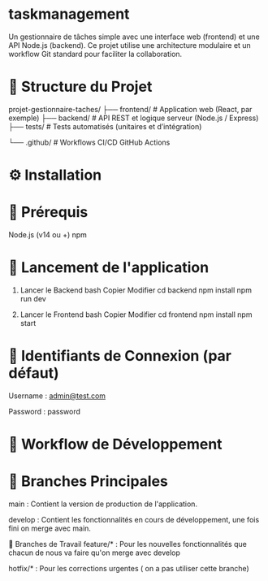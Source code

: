 # taskmanagement

Un gestionnaire de tâches simple avec une interface web (frontend) et une API Node.js (backend). Ce projet utilise une architecture modulaire et un workflow Git standard pour faciliter la collaboration.

# 📁 Structure du Projet


projet-gestionnaire-taches/
├── frontend/         # Application web (React, par exemple)
├── backend/          # API REST et logique serveur (Node.js / Express) 
    ├── tests/        # Tests automatisés (unitaires et d’intégration)   
          
└── .github/          # Workflows CI/CD GitHub Actions

# ⚙️ Installation
# 🔑 Prérequis

Node.js (v14 ou +)
npm

# 🚀 Lancement de l'application
1. Lancer le Backend
bash
Copier
Modifier
cd backend
npm install
npm run dev

2. Lancer le Frontend
bash
Copier
Modifier
cd frontend
npm install
npm start

# 🔐 Identifiants de Connexion (par défaut)

Username : admin@test.com

Password : password

# 🔄 Workflow de Développement
# 📌 Branches Principales

main : Contient la version de production de l'application.

develop : Contient les fonctionnalités en cours de développement, une fois fini on merge avec main.

🌱 Branches de Travail
feature/* : Pour les nouvelles fonctionnalités que chacun de nous va faire qu'on merge avec develop

hotfix/* : Pour les corrections urgentes ( on a pas utiliser cette branche)
